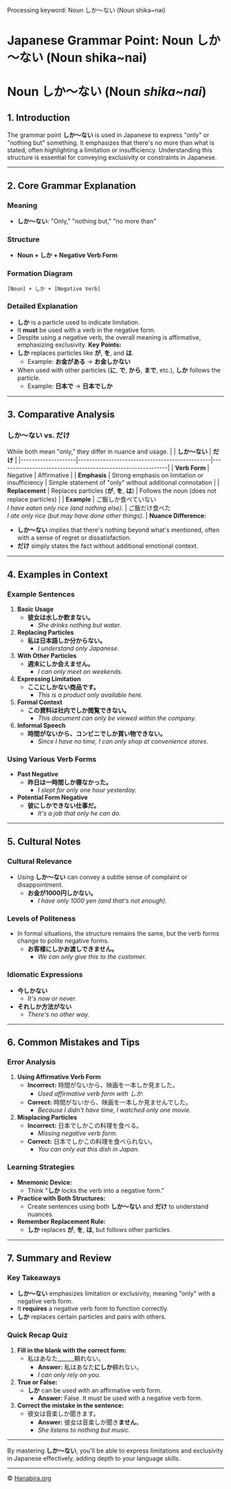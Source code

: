Processing keyword: Noun しか～ない (Noun shika~nai)
# Japanese Grammar Point: Noun しか～ない (Noun shika~nai)
# Noun しか～ない (Noun *shika*~*nai*)
## 1. Introduction
The grammar point **しか～ない** is used in Japanese to express "only" or "nothing but" something. It emphasizes that there's no more than what is stated, often highlighting a limitation or insufficiency. Understanding this structure is essential for conveying exclusivity or constraints in Japanese.

---
## 2. Core Grammar Explanation
### Meaning
- **しか～ない**: "Only," "nothing but," "no more than"
### Structure
- **Noun + しか + Negative Verb Form**
### Formation Diagram
```plaintext
[Noun] + しか + [Negative Verb]
```
### Detailed Explanation
- **しか** is a particle used to indicate limitation.
- It **must** be used with a verb in the negative form.
- Despite using a negative verb, the overall meaning is affirmative, emphasizing exclusivity.
**Key Points:**
- **しか** replaces particles like **が**, **を**, and **は**.
  - Example: **お金がある** → **お金しかない**
- When used with other particles (**に**, **で**, **から**, **まで**, etc.), **しか** follows the particle.
  - Example: **日本で** → **日本でしか**
---
## 3. Comparative Analysis
### **しか～ない** vs. **だけ**
While both mean "only," they differ in nuance and usage.
|                    | **しか～ない**                                   | **だけ**                                                    |
|--------------------|------------------------------------------------|-------------------------------------------------------------|
| **Verb Form**      | Negative                                       | Affirmative                                                 |
| **Emphasis**       | Strong emphasis on limitation or insufficiency | Simple statement of "only" without additional connotation   |
| **Replacement**    | Replaces particles (**が**, **を**, **は**)     | Follows the noun (does not replace particles)               |
| **Example**        | ご飯しか食べていない<br>*I have eaten only rice (and nothing else).* | ご飯だけ食べた<br>*I ate only rice (but may have done other things).* |
**Nuance Difference:**
- **しか～ない** implies that there's nothing beyond what's mentioned, often with a sense of regret or dissatisfaction.
- **だけ** simply states the fact without additional emotional context.
---
## 4. Examples in Context
### Example Sentences
1. **Basic Usage**
   - **彼女は水しか飲まない。**
     - *She drinks nothing but water.*
2. **Replacing Particles**
   - **私は日本語しか分からない。**
     - *I understand only Japanese.*
3. **With Other Particles**
   - **週末にしか会えません。**
     - *I can only meet on weekends.*
4. **Expressing Limitation**
   - **ここにしかない商品です。**
     - *This is a product only available here.*
5. **Formal Context**
   - **この資料は社内でしか閲覧できない。**
     - *This document can only be viewed within the company.*
6. **Informal Speech**
   - **時間がないから、コンビニでしか買い物できない。**
     - *Since I have no time, I can only shop at convenience stores.*
### Using Various Verb Forms
- **Past Negative**
  - **昨日は一時間しか寝なかった。**
    - *I slept for only one hour yesterday.*
- **Potential Form Negative**
  - **彼にしかできない仕事だ。**
    - *It's a job that only he can do.*
---
## 5. Cultural Notes
### Cultural Relevance
- Using **しか～ない** can convey a subtle sense of complaint or disappointment.
  - **お金が1000円しかない。**
    - *I have only 1000 yen (and that's not enough).*
### Levels of Politeness
- In formal situations, the structure remains the same, but the verb forms change to polite negative forms.
  - **お客様にしかお渡しできません。**
    - *We can only give this to the customer.*
### Idiomatic Expressions
- **今しかない**
  - *It's now or never.*
- **それしか方法がない**
  - *There's no other way.*
---
## 6. Common Mistakes and Tips
### Error Analysis
1. **Using Affirmative Verb Form**
   - **Incorrect:** 時間がないから、映画を一本しか見ました。
     - *Used affirmative verb form with しか.*
   - **Correct:** 時間がないから、映画を一本しか見ませんでした。
     - *Because I didn't have time, I watched only one movie.*
2. **Misplacing Particles**
   - **Incorrect:** 日本でしかこの料理を食べる。
     - *Missing negative verb form.*
   - **Correct:** 日本でしかこの料理を食べられない。
     - *You can only eat this dish in Japan.*
### Learning Strategies
- **Mnemonic Device:**
  - Think "**しか** locks the verb into a negative form."
- **Practice with Both Structures:**
  - Create sentences using both **しか～ない** and **だけ** to understand nuances.
- **Remember Replacement Rule:**
  - **しか** replaces **が**, **を**, **は**, but follows other particles.
---
## 7. Summary and Review
### Key Takeaways
- **しか～ない** emphasizes limitation or exclusivity, meaning "only" with a negative verb form.
- It **requires** a negative verb form to function correctly.
- **しか** replaces certain particles and pairs with others.
### Quick Recap Quiz
1. **Fill in the blank with the correct form:**
   - 私はあなた______頼れない。
     - **Answer:** 私はあなた**にしか**頼れない。
     - *I can only rely on you.*
2. **True or False:**
   - **しか** can be used with an affirmative verb form.
     - **Answer:** False. It must be used with a negative verb form.
3. **Correct the mistake in the sentence:**
   - 彼女は音楽しか聞きます。
     - **Answer:** 彼女は音楽しか聞き**ません**。
     - *She listens to nothing but music.*
---
By mastering **しか～ない**, you'll be able to express limitations and exclusivity in Japanese effectively, adding depth to your language skills.


---

© [Hanabira.org](https://hanabira.org)
